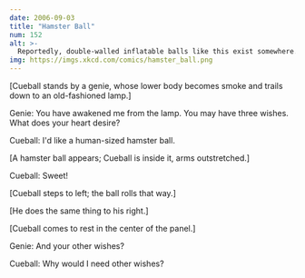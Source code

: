 ```yaml
---
date: 2006-09-03
title: "Hamster Ball"
num: 152
alt: >-
  Reportedly, double-walled inflatable balls like this exist somewhere. Now to find that place.
img: https://imgs.xkcd.com/comics/hamster_ball.png
---
```

[Cueball stands by a genie, whose lower body becomes smoke and trails down to an old-fashioned lamp.]

Genie: You have awakened me from the lamp. You may have three wishes. What does your heart desire?

Cueball: I'd like a human-sized hamster ball.

[A hamster ball appears; Cueball is inside it, arms outstretched.]

Cueball: Sweet!

[Cueball steps to left; the ball rolls that way.]

[He does the same thing to his right.]

[Cueball comes to rest in the center of the panel.]

Genie: And your other wishes?

Cueball: Why would I need other wishes?
